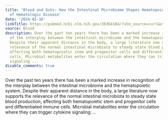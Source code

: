 ```yaml
---
title: 'Blood and Guts: How the Intestinal Microbiome Shapes Hematopoiesis and Treatment
  of Hematologic Disease'
date: '2024-02-16'
linkTitle: https://pubmed.ncbi.nlm.nih.gov/38364184/?utm_source=curl&utm_medium=rss&utm_campaign=journals&utm_content=7603509&fc=None&ff=20240217170634&v=2.18.0
source: Blood
description: Over the past ten years there has been a marked increase in recognition
  of the interplay between the intestinal microbiome and the hematopoietic system.
  Despite their apparent distance in the body, a large literature now supports the
  relevance of the normal intestinal microbiota to steady state blood production,
  affecting both hematopoietic stem and progenitor cells and differentiated immune
  cells. Microbial metabolites enter the circulation where they can trigger cytokine
  signaling ...
disable_comments: true
---
```

Over the past ten years there has been a marked increase in recognition of the interplay between the intestinal microbiome and the hematopoietic system. Despite their apparent distance in the body, a large literature now supports the relevance of the normal intestinal microbiota to steady state blood production, affecting both hematopoietic stem and progenitor cells and differentiated immune cells. Microbial metabolites enter the circulation where they can trigger cytokine signaling ...